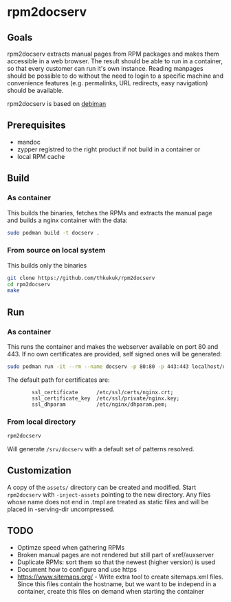 # rpm2docserv

## Goals

rpm2docserv extracts manual pages from RPM packages and makes them accessible in a web browser.
The result should be able to run in a container, so that every customer can run it's own instance.
Reading manpages should be possible to do without the need to login to a specific machine and convenience features (e.g. permalinks, URL redirects, easy navigation) should be available.

rpm2docserv is based on [debiman](https://github.com/Debian/debiman)

## Prerequisites

* mandoc
* zypper registred to the right product if not build in a container
or
* local RPM cache

## Build

### As container

This builds the binaries, fetches the RPMs and extracts the manual page and
builds a nginx container with the data:

```sh
sudo podman build -t docserv .
```

### From source on local system

This builds only the binaries

```sh
git clone https://github.com/thkukuk/rpm2docserv
cd rpm2docserv
make
```

## Run

### As container

This runs the container and makes the webserver available on port 80 and 443.
If no own certificates are provided, self signed ones will be generated:

```sh
sudo podman run -it --rm --name docserv -p 80:80 -p 443:443 localhost/docserv
```

The default path for certificates are:
```
        ssl_certificate      /etc/ssl/certs/nginx.crt;
        ssl_certificate_key  /etc/ssl/private/nginx.key;
        ssl_dhparam          /etc/nginx/dhparam.pem;
```

### From local directory

```sh
rpm2docserv
```

Will generate `/srv/docserv` with a default set of patterns resolved.

## Customization

A copy of the `assets/` directory can be created and modified. Start
`rpm2docserv` with `-inject-assets` pointing to the new directory.
Any files whose name does not end in .tmpl are treated as static files
and will be placed in -serving-dir uncompressed.

## TODO

* Optimze speed when gathering RPMs
* Broken manual pages are not rendered but still part of xref/auxserver
* Duplicate RPMs: sort them so that the newest (higher version) is used
* Document how to configure and use https
* https://www.sitemaps.org/ - Write extra tool to create sitemaps.xml files. Since this files contain the hostname, but we want to be independ in a container, create this files on demand when starting the container
